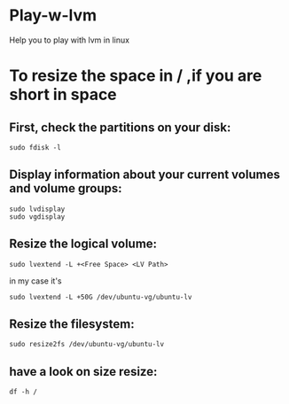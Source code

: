 # Play-w-lvm
Help you to play with lvm in linux

# To resize the space in / ,if you are short in space
## First, check the partitions on your disk:
```
sudo fdisk -l
```
## Display information about your current volumes and volume groups:
```
sudo lvdisplay
sudo vgdisplay
```
## Resize the logical volume:
```
sudo lvextend -L +<Free Space> <LV Path>
```
in my case it's
```
sudo lvextend -L +50G /dev/ubuntu-vg/ubuntu-lv
```
## Resize the filesystem:
```
sudo resize2fs /dev/ubuntu-vg/ubuntu-lv
```

## have a look on size resize:
```
df -h /
```
